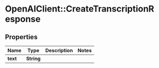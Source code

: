 # OpenAIClient::CreateTranscriptionResponse

## Properties
Name | Type | Description | Notes
------------ | ------------- | ------------- | -------------
**text** | **String** |  | 

